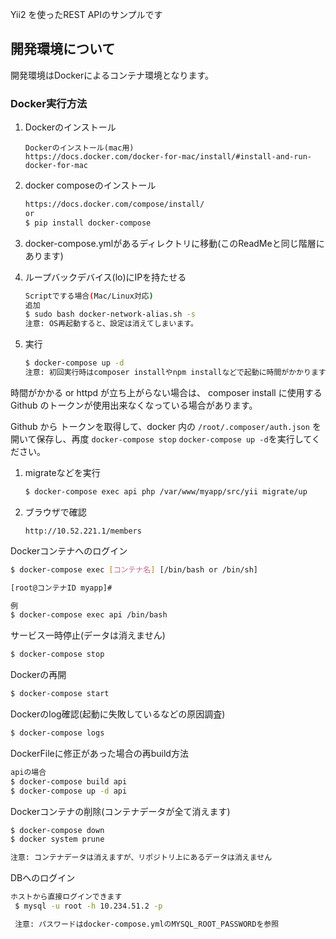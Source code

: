 Yii2 を使ったREST APIのサンプルです

## 開発環境について

開発環境はDockerによるコンテナ環境となります。

### Docker実行方法

1. Dockerのインストール

    ```
    Dockerのインストール(mac用)
    https://docs.docker.com/docker-for-mac/install/#install-and-run-docker-for-mac
    ```

1. docker composeのインストール

    ```bash
    https://docs.docker.com/compose/install/
    or
    $ pip install docker-compose
    ```

1. docker-compose.ymlがあるディレクトリに移動(このReadMeと同じ階層にあります)

1. ループバックデバイス(lo)にIPを持たせる

    ```bash
    Scriptでする場合(Mac/Linux対応)
    追加
    $ sudo bash docker-network-alias.sh -s
    注意: OS再起動すると、設定は消えてしまいます。
    ```

1. 実行

    ```bash
    $ docker-compose up -d
    注意: 初回実行時はcomposer installやnpm installなどで起動に時間がかかります。
    ```

時間がかかる or httpd が立ち上がらない場合は、 composer install に使用する Github のトークンが使用出来なくなっている場合があります。

Github から トークンを取得して、docker 内の `/root/.composer/auth.json` を開いて保存し、再度 `docker-compose stop` `docker-compose up -d`を実行してください。

1. migrateなどを実行

    ```bash
    $ docker-compose exec api php /var/www/myapp/src/yii migrate/up
    ```

1. ブラウザで確認

    ```
    http://10.52.221.1/members
    ```
Dockerコンテナへのログイン

```bash
$ docker-compose exec [コンテナ名] [/bin/bash or /bin/sh]

[root@コンテナID myapp]#

例
$ docker-compose exec api /bin/bash
```

サービス一時停止(データは消えません)

```bash
$ docker-compose stop
```

Dockerの再開

```bash
$ docker-compose start
```

Dockerのlog確認(起動に失敗しているなどの原因調査)

```bash
$ docker-compose logs
```

DockerFileに修正があった場合の再build方法

```bash
apiの場合
$ docker-compose build api
$ docker-compose up -d api
```

Dockerコンテナの削除(コンテナデータが全て消えます)

```bash
$ docker-compose down
$ docker system prune

注意: コンテナデータは消えますが、リポジトリ上にあるデータは消えません
```

DBへのログイン

```bash
ホストから直接ログインできます
 $ mysql -u root -h 10.234.51.2 -p

 注意: パスワードはdocker-compose.ymlのMYSQL_ROOT_PASSWORDを参照
```